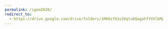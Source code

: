 ```yaml
---
permalink: /igem2020/
redirect_to:
  - https://drive.google.com/drive/folders/1M6Hzf01o26qtuDQagehfYVXlbMpxDFBl?usp=sharing
---
```


